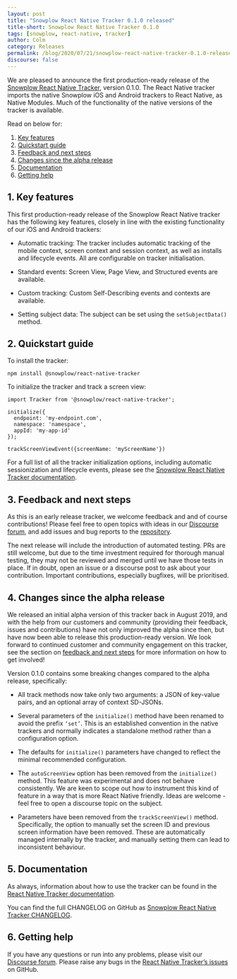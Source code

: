 ```yaml
---
layout: post
title: "Snowplow React Native Tracker 0.1.0 released"
title-short: Snowplow React Native Tracker 0.1.0
tags: [snowplow, react-native, tracker]
author: Colm
category: Releases
permalink: /blog/2020/07/21/snowplow-react-native-tracker-0.1.0-released/
discourse: false
---
```


We are pleased to announce the first production-ready release of the [Snowplow React Native Tracker](https://github.com/snowplow-incubator/snowplow-react-native-tracker), version 0.1.0. The React Native tracker imports the native Snowplow iOS and Android trackers to React Native, as Native Modules. Much of the functionality of the native versions of the tracker is available.

Read on below for:

1. [Key features](#features)
2. [Quickstart guide](#quickstart)
3. [Feedback and next steps](#feedback)
4. [Changes since the alpha release](#alpha)
5. [Documentation](#documentation)
6. [Getting help](#help)

<!--more-->

<h2 id="features">1. Key features</h2>

This first production-ready release of the Snowplow React Native tracker has the following key features, closely in line with the existing functionality of our iOS and Android trackers:

- Automatic tracking: The tracker includes automatic tracking of the mobile context, screen context and session context, as well as installs and lifecycle events. All are configurable on tracker initialisation.

- Standard events: Screen View, Page View, and Structured events are available.

- Custom tracking: Custom Self-Describing events and contexts are available.

- Setting subject data: The subject can be set using the `setSubjectData()` method.


<h2 id="quickstart">2. Quickstart guide</h2>

To install the tracker: 

```
npm install @snowplow/react-native-tracker
```

To initialize the tracker and track a screen view:

```
import Tracker from '@snowplow/react-native-tracker';

initialize({
  endpoint: 'my-endpoint.com',
  namespace: 'namespace',
  appId: 'my-app-id'
});

trackScreenViewEvent({screenName: 'myScreenName'})
```

For a full list of all the tracker initialization options, including automatic sessionization and lifecycle events, please see the [Snowplow React Native Tracker documentation](https://docs.snowplowanalytics.com/docs/collecting-data/collecting-from-own-applications/react-native-tracker/#configuration). 


<h2 id="feedback">3. Feedback and next steps</h2>

As this is an early release tracker, we welcome feedback and and of course contributions! Please feel free to open topics with ideas in our [Discourse forum](https://discourse.snowplowanalytics.com/), and add issues and bug reports to the [repository](https://github.com/snowplow-incubator/snowplow-react-native-tracker/issues).

The next release will include the introduction of automated testing. PRs are still welcome, but due to the time investment required for thorough manual testing, they may not be reviewed and merged until we have those tests in place. If in doubt, open an issue or a discourse post to ask about your contribution. Important contributions, especially bugfixes, will be prioritised.

<h2 id="alpha">4. Changes since the alpha release</h2>

We released an initial alpha version of this tracker back in August 2019, and with the help from our customers and community (providing their feedback, issues and contributions) have not only improved the alpha since then, but have now been able to release this production-ready version. We look forward to continued customer and community engagement on this tracker, see the section on [feedback and next steps](#feedback) for more information on how to get involved!

Version 0.1.0 contains some breaking changes compared to the alpha release, specifically:

- All track methods now take only two arguments: a JSON of key-value pairs, and an optional array of context SD-JSONs.

- Several parameters of the `initialize()` method have been renamed to avoid the prefix `‘set’`. This is an established convention in the native trackers and normally indicates a standalone method rather than a configuration option.

- The defaults for `initialize()` parameters have changed to reflect the minimal recommended configuration.

- The `autoScreenView` option has been removed from the `initialize()` method. This feature was experimental and does not behave consistently. We are keen to scope out how to instrument this kind of feature in a way that is more React Native friendly. Ideas are welcome - feel free to open a discourse topic on the subject.

- Parameters have been removed from the `trackScreenView()` method. Specifically, the option to manually set the screen ID and previous screen information have been removed. These are automatically managed internally by the tracker, and manually setting them can lead to inconsistent behaviour.

<h2 id="documentation">5. Documentation</h2>

As always, information about how to use the tracker can be found in the [React Native Tracker documentation](https://docs.snowplowanalytics.com/docs/collecting-data/collecting-from-own-applications/react-native-tracker/). 

You can find the full CHANGELOG on GitHub as [Snowplow React Native Tracker CHANGELOG](https://github.com/snowplow-incubator/snowplow-react-native-tracker/blob/master/CHANGELOG).

<h2 id="help">6. Getting help</h2>

If you have any questions or run into any problems, please visit our [Discourse forum](https://discourse.snowplowanalytics.com/). Please raise any bugs in the [React Native Tracker’s issues](https://github.com/snowplow-incubator/snowplow-react-native-tracker/issues) on GitHub.
